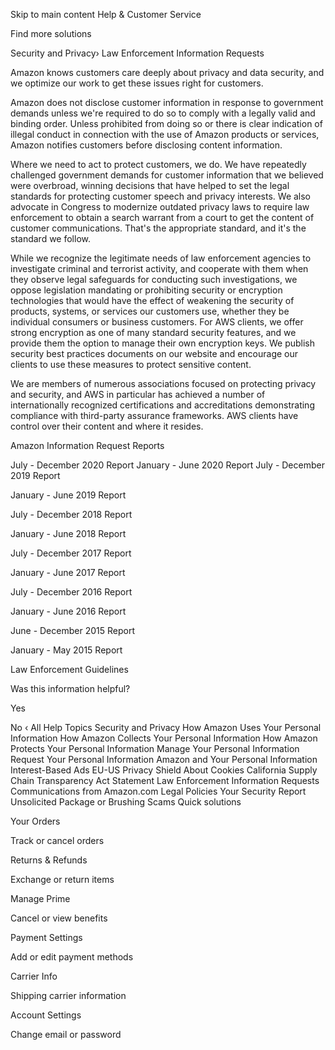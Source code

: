 Skip to main content
Help & Customer Service

Find more solutions

Security and Privacy›
Law Enforcement Information Requests

Amazon knows customers care deeply about privacy and data security, and we optimize our work to get these issues right for customers.

Amazon does not disclose customer information in response to government demands unless we're required to do so to comply with a legally valid and binding order. Unless prohibited from doing so or there is clear indication of illegal conduct in connection with the use of Amazon products or services, Amazon notifies customers before disclosing content information.

Where we need to act to protect customers, we do. We have repeatedly challenged government demands for customer information that we believed were overbroad, winning decisions that have helped to set the legal standards for protecting customer speech and privacy interests. We also advocate in Congress to modernize outdated privacy laws to require law enforcement to obtain a search warrant from a court to get the content of customer communications. That's the appropriate standard, and it's the standard we follow.

While we recognize the legitimate needs of law enforcement agencies to investigate criminal and terrorist activity, and cooperate with them when they observe legal safeguards for conducting such investigations, we oppose legislation mandating or prohibiting security or encryption technologies that would have the effect of weakening the security of products, systems, or services our customers use, whether they be individual consumers or business customers. For AWS clients, we offer strong encryption as one of many standard security features, and we provide them the option to manage their own encryption keys. We publish security best practices documents on our website and encourage our clients to use these measures to protect sensitive content.

We are members of numerous associations focused on protecting privacy and security, and AWS in particular has achieved a number of internationally recognized certifications and accreditations demonstrating compliance with third-party assurance frameworks. AWS clients have control over their content and where it resides.

Amazon Information Request Reports

July - December 2020 Report
January - June 2020 Report
July - December 2019 Report

January - June 2019 Report

July - December 2018 Report

January - June 2018 Report

July - December 2017 Report

January - June 2017 Report

July - December 2016 Report

January - June 2016 Report

June - December 2015 Report

January - May 2015 Report

Law Enforcement Guidelines

Was this information helpful?

Yes
 
No
‹ All Help Topics
Security and Privacy
How Amazon Uses Your Personal Information
How Amazon Collects Your Personal Information
How Amazon Protects Your Personal Information
Manage Your Personal Information
Request Your Personal Information
Amazon and Your Personal Information
Interest-Based Ads
EU-US Privacy Shield
About Cookies
California Supply Chain Transparency Act Statement
Law Enforcement Information Requests
Communications from Amazon.com
Legal Policies
Your Security
Report Unsolicited Package or Brushing Scams
Quick solutions
	

Your Orders

Track or cancel orders

	

Returns & Refunds

Exchange or return items

	

Manage Prime

Cancel or view benefits

	

Payment Settings

Add or edit payment methods

	

Carrier Info

Shipping carrier information

	

Account Settings

Change email or password